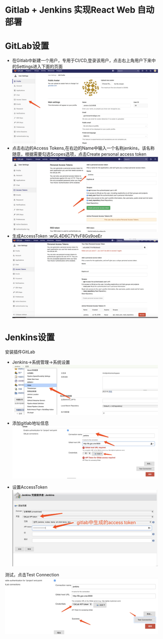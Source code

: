 # Gitlab + Jenkins 实现React Web 自动部署

# GitLab设置

* 在Gitlab中新建一个用户，专用于CI/CD,登录该用户，点击右上角用户下来中的Settings进入下面的页面![](/chi-xu-ji-cheng/jenkins/images/gitlab-accessToken-1.jpg)
* 点击右边的Access Tokens,在右边的Name中输入一个名称jenkins，该名称随意，根据需要勾选Scopes选项，点击Create personal access token![](/chi-xu-ji-cheng/jenkins/images/gitlab-accessToken-2.jpg)
* 生成AccessToken :wGL4D6C7VfvF8Gs9oeEr![](/chi-xu-ji-cheng/jenkins/images/gitlab-accessToken-3.jpg)

# Jenkins设置

安装插件GitLab

* Jenkins-&gt;系统管理-&gt;系统设置![](/chi-xu-ji-cheng/jenkins/images/jenkins-gitlab-1.jpg)

* 添加gitlab地址信息![](/chi-xu-ji-cheng/jenkins/images/jenkins-gitlab-2.jpg)

* 设置AccessToken![](/chi-xu-ji-cheng/jenkins/images/jenkins-gitlab-3.jpg)

测试，点击Test Connection![](/chi-xu-ji-cheng/jenkins/images/jenkins-gitlab-4.jpg)

